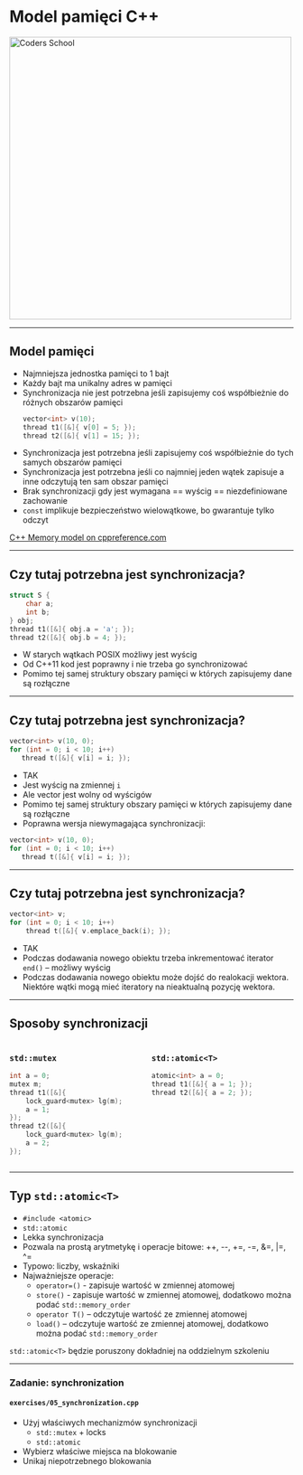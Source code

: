 <!-- .slide: data-background="#111111" -->

# Model pamięci C++

<a href="https://coders.school">
    <img width="500" data-src="../coders_school_logo.png" alt="Coders School" class="plain">
</a>

___

## Model pamięci

* <!-- .element: class="fragment fade-in" --> Najmniejsza jednostka pamięci to 1 bajt
* <!-- .element: class="fragment fade-in" --> Każdy bajt ma unikalny adres w pamięci
* <!-- .element: class="fragment fade-in" --> Synchronizacja nie jest potrzebna jeśli zapisujemy coś współbieżnie do różnych obszarów pamięci

  ```cpp
  vector<int> v(10);
  thread t1([&]{ v[0] = 5; });
  thread t2([&]{ v[1] = 15; });
  ```

* <!-- .element: class="fragment fade-in" --> Synchronizacja jest potrzebna jeśli zapisujemy coś współbieżnie do tych samych obszarów pamięci
* <!-- .element: class="fragment fade-in" --> Synchronizacja jest potrzebna jeśli co najmniej jeden wątek zapisuje a inne odczytują ten sam obszar pamięci
* <!-- .element: class="fragment fade-in" --> Brak synchronizacji gdy jest wymagana == wyścig == niezdefiniowane zachowanie
* <!-- .element: class="fragment fade-in" --> <code>const</code> implikuje bezpieczeństwo wielowątkowe, bo gwarantuje tylko odczyt

[C++ Memory model on cppreference.com](https://en.cppreference.com/w/cpp/language/memory_model)
<!-- .element: class="fragment fade-in" -->

___

## Czy tutaj potrzebna jest synchronizacja?

```cpp
struct S {
    char a;
    int b;
} obj;
thread t1([&]{ obj.a = 'a'; });
thread t2([&]{ obj.b = 4; });
```

* <!-- .element: class="fragment fade-in" --> W starych wątkach POSIX możliwy jest wyścig
* <!-- .element: class="fragment fade-in" --> Od C++11 kod jest poprawny i nie trzeba go synchronizować
* <!-- .element: class="fragment fade-in" --> Pomimo tej samej struktury obszary pamięci w których zapisujemy dane są rozłączne

___

## Czy tutaj potrzebna jest synchronizacja?

```cpp
vector<int> v(10, 0);
for (int = 0; i < 10; i++)
   thread t([&]{ v[i] = i; });
```

* <!-- .element: class="fragment fade-in" --> TAK
* <!-- .element: class="fragment fade-in" --> Jest wyścig na zmiennej <code>i</code>
* <!-- .element: class="fragment fade-in" --> Ale vector jest wolny od wyścigów
* <!-- .element: class="fragment fade-in" --> Pomimo tej samej struktury obszary pamięci w których zapisujemy dane są rozłączne
* <!-- .element: class="fragment fade-in" --> Poprawna wersja niewymagająca synchronizacji:

```cpp
vector<int> v(10, 0);
for (int = 0; i < 10; i++)
   thread t([&]{ v[i] = i; });
```
<!-- .element: class="fragment fade-in" -->

___

## Czy tutaj potrzebna jest synchronizacja?

```cpp
vector<int> v;
for (int = 0; i < 10; i++)
    thread t([&]{ v.emplace_back(i); });
```

* <!-- .element: class="fragment fade-in" --> TAK
* <!-- .element: class="fragment fade-in" --> Podczas dodawania nowego obiektu trzeba inkrementować iterator <code>end()</code> – możliwy wyścig
* <!-- .element: class="fragment fade-in" --> Podczas dodawania nowego obiektu może dojść do realokacji wektora. Niektóre wątki mogą mieć iteratory na nieaktualną pozycję wektora.

___

## Sposoby synchronizacji

<div style="display: flex">

<div class="fragment fade-in" style="width: 50%">

### `std::mutex`

```cpp
int a = 0;
mutex m;
thread t1([&]{
    lock_guard<mutex> lg(m);
    a = 1;
});
thread t2([&]{
    lock_guard<mutex> lg(m);
    a = 2;
});
```

</div>

<div class="fragment fade-in" style="width: 50%">

### `std::atomic<T>`

```cpp
atomic<int> a = 0;
thread t1([&]{ a = 1; });
thread t2([&]{ a = 2; });
```

</div>

</div>

___

## Typ `std::atomic<T>`

* <!-- .element: class="fragment fade-in" --> <code>#include &lt;atomic></code>
* <!-- .element: class="fragment fade-in" --> <code>std::atomic</code>
* <!-- .element: class="fragment fade-in" --> Lekka synchronizacja
* <!-- .element: class="fragment fade-in" --> Pozwala na prostą arytmetykę i operacje bitowe: ++, --, +=, -=, &=, |=, ^=
* <!-- .element: class="fragment fade-in" --> Typowo: liczby, wskaźniki
* <!-- .element: class="fragment fade-in" --> Najważniejsze operacje:
  * <code>operator=()</code> - zapisuje wartość w zmiennej atomowej
  * <code>store()</code> - zapisuje wartość w zmiennej atomowej, dodatkowo można podać <code>std::memory_order</code>
  * <code>operator T()</code> – odczytuje wartość ze zmiennej atomowej
  * <code>load()</code> – odczytuje wartość ze zmiennej atomowej, dodatkowo można podać <code>std::memory_order</code>

`std::atomic<T>` będzie poruszony dokładniej na oddzielnym szkoleniu
<!-- .element: class="fragment fade-in" -->

___

### Zadanie: synchronization

#### `exercises/05_synchronization.cpp`

* Użyj właściwych mechanizmów synchronizacji
  * `std::mutex` + locks
  * `std::atomic`
* Wybierz właściwe miejsca na blokowanie
* Unikaj niepotrzebnego blokowania
